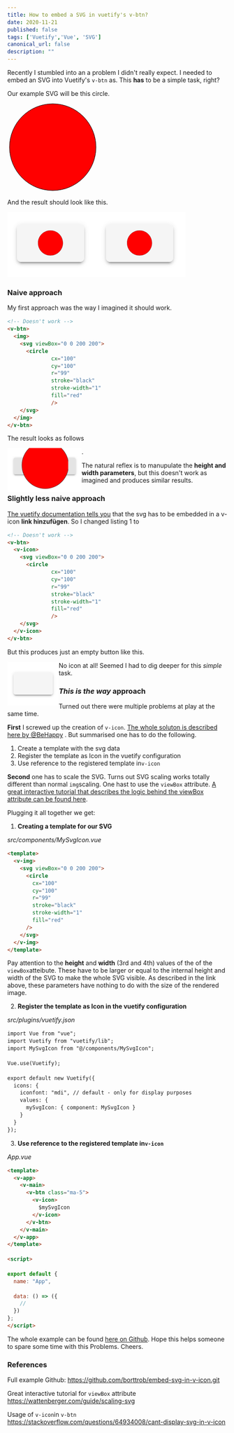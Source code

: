 ```yaml
---
title: How to embed a SVG in vuetify's v-btn?
date: 2020-11-21
published: false
tags: ['Vuetify','Vue', 'SVG']
canonical_url: false
description: ""
---
```


Recently I stumbled into an a problem I didn't really expect. I needed to embed an SVG into Vuetify's `v-btn` as. This **has** to be a simple task, right?

Our example SVG will be this circle.

  <img>

<svg height="200">    
  <circle cx="100" cy="100" r="99" stroke="black" stroke-width="1" fill="red" />  
</svg> 

  </img>

And the result should look like this.

<img src="./embed-svg-in-v-btn/FinalResult.png" align="left" />

![w200](./embed-svg-in-v-btn/FinalResult.png)

### Naive approach

My first approach was the way I imagined it should work. 

```html
<!-- Doesn't work -->
<v-btn>
  <img>
    <svg viewBox="0 0 200 200">
      <circle
              cx="100"
              cy="100"
              r="99"
              stroke="black"
              stroke-width="1"
              fill="red"
              />
    </svg>
  </img>
</v-btn>
```

The result looks as follows

. <img src="./embed-svg-in-v-btn/NaiveApproach.png" align="left" height=100>





The natural reflex is to manupulate the **height and width parameters**, but this doesn't work as imagined and produces similar results.

### Slightly less naive approach

[The vuetify documentation tells you](https://vuetifyjs.com/en/components/buttons/) that the svg has to be embedded in a v-icon **link hinzufügen**. So I changed listing 1 to 

```html
<!-- Doesn't work -->
<v-btn>
  <v-icon>
    <svg viewBox="0 0 200 200">
      <circle
              cx="100"
              cy="100"
              r="99"
              stroke="black"
              stroke-width="1"
              fill="red"
              />
    </svg>
  </v-icon>
</v-btn>
```

But this produces just an empty button like this.

<img src="embed-svg-in-v-btn/NaiveApproach2.png" align="left" height=100>

No icon at all! Seemed I had to dig deeper for this *simple* task.



### *This is the way* approach

Turned out there were multiple problems at play at the same time. 

**First** I screwed up the creation of `v-icon`. [The whole soluton is described here by @BeHappy](https://stackoverflow.com/questions/64934008/cant-display-svg-in-v-icon) . But summarised one has to do the following.

1. Create a template with the svg data
2. Register the template as Icon in the vuetify configuration
3. Use reference to the registered template in`v-icon`

 

**Second** one has to scale the SVG. Turns out SVG scaling works totally different than normal `img`scaling. One hast to use the `viewBox` attribute.  [A great interactive tutorial that describes the logic behind the viewBox attribute can be found here](https://wattenberger.com/guide/scaling-svg). 

Plugging it all together we get: 

1. **Creating a template for our SVG**

*src/components/MySvgIcon.vue* 

```html
<template>
  <v-img>
    <svg viewBox="0 0 200 200">
      <circle
        cx="100"
        cy="100"
        r="99"
        stroke="black"
        stroke-width="1"
        fill="red"
      />
    </svg>
  </v-img>
</template>
```

Pay attention to the **height** and **width** (3rd and 4th) values of the of the `viewBox`atteibute. These have to be larger or equal to the internal height and width of the SVG to make the whole SVG visible. As described in the link above, these parameters have nothing to do with the size of the rendered image.



2. **Register the template as Icon in the vuetify configuration**

*src/plugins/vuetify.json* 

```html
import Vue from "vue";
import Vuetify from "vuetify/lib";
import MySvgIcon from "@/components/MySvgIcon";

Vue.use(Vuetify);

export default new Vuetify({
  icons: {
    iconfont: "mdi", // default - only for display purposes
    values: {
      mySvgIcon: { component: MySvgIcon }
    }
  }
});

```



3. **Use reference to the registered template in`v-icon`**

*App.vue*

```html
<template>
  <v-app>
    <v-main>
      <v-btn class="ma-5">
        <v-icon>
          $mySvgIcon
        </v-icon>
      </v-btn>
    </v-main>
  </v-app>
</template>

<script>

export default {
  name: "App",

  data: () => ({
    //
  })
};
</script>
```

The whole example can be found [here on Github](https://github.com/borttrob/embed-svg-in-v-icon.git). Hope this helps someone to spare some time with this Problems. Cheers.



### References 

Full example Github: https://github.com/borttrob/embed-svg-in-v-icon.git

Great interactive tutorial for `viewBox` attribute https://wattenberger.com/guide/scaling-svg

Usage of `v-icon`in `v-btn` https://stackoverflow.com/questions/64934008/cant-display-svg-in-v-icon

